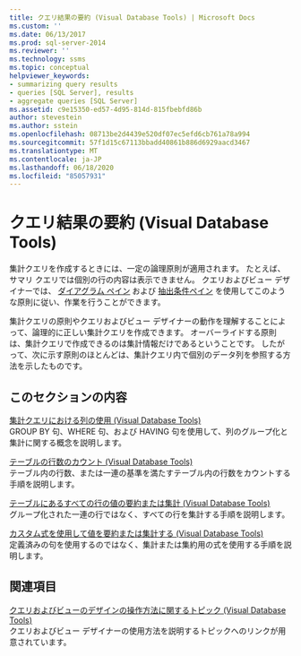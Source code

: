 ```yaml
---
title: クエリ結果の要約 (Visual Database Tools) | Microsoft Docs
ms.custom: ''
ms.date: 06/13/2017
ms.prod: sql-server-2014
ms.reviewer: ''
ms.technology: ssms
ms.topic: conceptual
helpviewer_keywords:
- summarizing query results
- queries [SQL Server], results
- aggregate queries [SQL Server]
ms.assetid: c9e15350-ed57-4d95-814d-815fbebfd86b
author: stevestein
ms.author: sstein
ms.openlocfilehash: 08713be2d4439e520df07ec5efd6cb761a78a994
ms.sourcegitcommit: 57f1d15c67113bbadd40861b886d6929aacd3467
ms.translationtype: MT
ms.contentlocale: ja-JP
ms.lasthandoff: 06/18/2020
ms.locfileid: "85057931"
---
```

# <a name="summarize-query-results-visual-database-tools"></a>クエリ結果の要約 (Visual Database Tools)
  集計クエリを作成するときには、一定の論理原則が適用されます。 たとえば、サマリ クエリでは個別の行の内容は表示できません。 クエリおよびビュー デザイナーでは、 [ダイアグラム ペイン](visual-database-tools.md) および [抽出条件ペイン](criteria-pane-visual-database-tools.md) を使用してこのような原則に従い、作業を行うことができます。  
  
 集計クエリの原則やクエリおよびビュー デザイナーの動作を理解することによって、論理的に正しい集計クエリを作成できます。 オーバーライドする原則は、集計クエリで作成できるのは集計情報だけであるということです。 したがって、次に示す原則のほとんどは、集計クエリ内で個別のデータ列を参照する方法を示したものです。  
  
## <a name="in-this-section"></a>このセクションの内容  
 [集計クエリにおける列の使用 (Visual Database Tools)](work-with-columns-in-aggregate-queries-visual-database-tools.md)  
 GROUP BY 句、WHERE 句、および HAVING 句を使用して、列のグループ化と集計に関する概念を説明します。  
  
 [テーブルの行数のカウント (Visual Database Tools)](count-rows-in-a-table-visual-database-tools.md)  
 テーブル内の行数、または一連の基準を満たすテーブル内の行数をカウントする手順を説明します。  
  
 [テーブルにあるすべての行の値の要約または集計 (Visual Database Tools)](summarize-or-aggregate-values-for-all-rows-in-a-table-visual-database-tools.md)  
 グループ化された一連の行ではなく、すべての行を集計する手順を説明します。  
  
 [カスタム式を使用して値を要約または集計する (Visual Database Tools)](summarize-or-aggregate-values-using-custom-expressions-visual-database-tools.md)  
 定義済みの句を使用するのではなく、集計または集約用の式を使用する手順を説明します。  
  
## <a name="related-sections"></a>関連項目  
 [クエリおよびビューのデザインの操作方法に関するトピック (Visual Database Tools)](design-queries-and-views-how-to-topics-visual-database-tools.md)  
 クエリおよびビュー デザイナーの使用方法を説明するトピックへのリンクが用意されています。  
  
  
